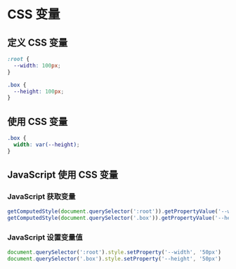 # CSS 变量

## 定义 CSS 变量

```css
:root {
  --width: 100px;
}

.box {
  --height: 100px;
}
```

## 使用 CSS 变量

```css
.box {
  width: var(--height);
}
```

## JavaScript 使用 CSS 变量

### JavaScript 获取变量

```js
getComputedStyle(document.querySelector(':root')).getPropertyValue('--width')
getComputedStyle(document.querySelector('.box')).getPropertyValue('--height')
```

### JavaScript 设置变量值

```js
document.querySelector(':root').style.setProperty('--width', '50px')
document.querySelector('.box').style.setProperty('--height', '50px')
```
